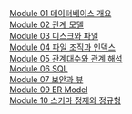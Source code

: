 <a href='https://github.com/gikpreet/class-relational_database/blob/main/Module%2001%20%EB%8D%B0%EC%9D%B4%ED%84%B0%EB%B2%A0%EC%9D%B4%EC%8A%A4%20%EA%B0%9C%EC%9A%94/01_introduction.adoc'> Module 01 데이터베이스 개요</a><br />
<a href='https://github.com/gikpreet/class-relational_database/blob/main/Module%2002%20%EA%B4%80%EA%B3%84%20%EB%AA%A8%EB%8D%B8/01_introduction.adoc'>Module 02 관계 모델</a><br />
<a href='[def]'>Module 03 디스크와 파일</a><br />
<a href='https://github.com/gikpreet/class-relational_database/blob/main/Module%2004%20%ED%8C%8C%EC%9D%BC%EC%A1%B0%EC%A7%81%EA%B3%BC%20%EC%9D%B8%EB%8D%B1%EC%8A%A4/01_file_and_index.adoc'>Module 04 파일 조직과 인덱스</a><br />
<a href='https://github.com/gikpreet/class-relational_database/blob/main/Module%2005%20%EA%B4%80%EA%B3%84%EB%8C%80%EC%88%98%EC%99%80%20%EA%B4%80%EA%B3%84%ED%95%B4%EC%84%9D/01_algebra_calcurus.adoc'>Module 05 관계대수와 관계 해석</a><br />
<a href='https://github.com/gikpreet/class-relational_database/blob/main/Module%2006%20SQL/01_introduction.adoc'>Module 06 SQL</a><br />
<a href='https://github.com/gikpreet/class-relational_database/blob/main/Module%2007%20%EB%B3%B4%EC%95%88%EA%B3%BC%20%EB%B7%B0/01_security_view.adoc'>Module 07 보안과 뷰</a><br />
<a href='https://github.com/gikpreet/class-relational_database/blob/main/Module%2009%20ER%20Model/01_introduction.adoc'>Module 09 ER Model</a><br />
<a href='https://github.com/gikpreet/class-relational_database/blob/main/Module%2010%20%EC%8A%A4%ED%82%A4%EB%A7%88%20%EC%A0%95%EC%A0%9C%EC%99%80%20%EC%A0%95%EA%B7%9C%ED%98%95/01_schema_refine.adoc'>Module 10 스키마 정제와 정규형</a><br />